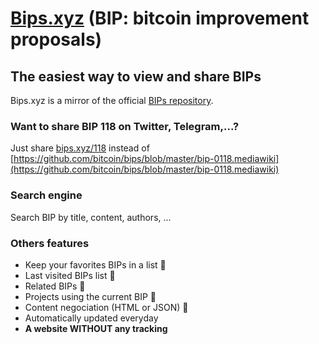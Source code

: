 # [Bips.xyz](https://bips.xyz "Bips.xyz") (BIP: bitcoin improvement proposals)
## The easiest way to view and share BIPs

Bips.xyz is a mirror of the official [BIPs repository](https://github.com/bitcoin/bips).

### Want to share BIP 118 on Twitter, Telegram,...?
Just share [bips.xyz/118](https://bips.xyz/118) instead of [https://github.com/bitcoin/bips/blob/master/bip-0118.mediawiki](https://github.com/bitcoin/bips/blob/master/bip-0118.mediawiki)

### Search engine
Search BIP by title, content, authors, ... 

### Others features
- Keep your favorites BIPs in a list 🚧
- Last visited BIPs list 🚧
- Related BIPs 🚧
- Projects using the current BIP 🚧
- Content negociation (HTML or JSON) 🚧
- Automatically updated everyday
- **A website WITHOUT any tracking**
